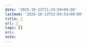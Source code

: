 ```yaml
---
date: '2025-10-13T11:29:50+08:00'
lastmod: '2025-10-13T13:04:51+08:00'
title: 󰣐
url: 󰣐
tags: []
src:
note:
---
```

